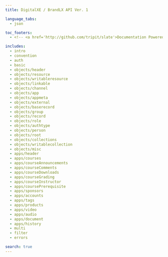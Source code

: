 ```yaml
---
title: DigitalXE / BrandLX API Ver. 1

language_tabs:
  - json

toc_footers:
  - <!-- <a href='http://github.com/tripit/slate'>Documentation Powered by Slate</a>--> &copy; 2015 SightWorks

includes:
  - intro
  - convention
  - auth
  - basic
  - objects/header
  - objects/resource
  - objects/writableresource
  - objects/linkable
  - objects/channel
  - objects/app
  - objects/appmeta
  - objects/external
  - objects/baserecord
  - objects/group
  - objects/record
  - objects/role
  - objects/authtype
  - objects/person
  - objects/root
  - objects/collections
  - objects/writablecollection
  - objects/misc
  - apps/header
  - apps/courses
  - apps/courseAnnouncements
  - apps/courseComments
  - apps/courseDownloads
  - apps/courseGrading
  - apps/courseInstructor
  - apps/coursePrerequisite
  - apps/sponsors
  - apps/accounts
  - apps/tags
  - apps/products
  - apps/video
  - apps/audio
  - apps/document
  - apps/history
  - multi
  - filter
  - errors

search: true
---
```

